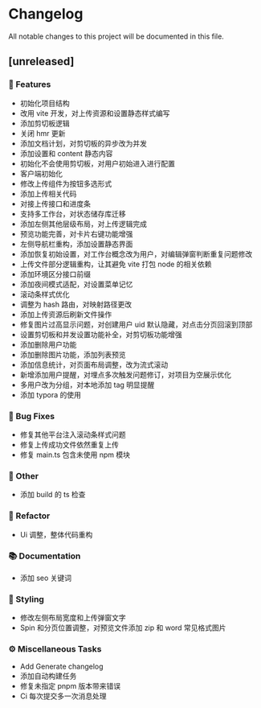 # Changelog

All notable changes to this project will be documented in this file.

## [unreleased]

### 🚀 Features

- 初始化项目结构
- 改用 vite 开发，对上传资源和设置静态样式编写
- 添加剪切板逻辑
- 关闭 hmr 更新
- 添加文档计划，对剪切板的异步改为并发
- 添加设置和 content 静态内容
- 初始化不会使用剪切板，对用户初始进入进行配置
- 客户端初始化
- 修改上传组件为按钮多选形式
- 添加上传相关代码
- 对接上传接口和进度条
- 支持多工作台，对状态储存库迁移
- 添加左侧其他层级布局，对上传逻辑完成
- 预览功能完善，对卡片右键功能增强
- 左侧导航栏重构，添加设置静态界面
- 添加恢复初始设置，对工作台概念改为用户，对编辑弹窗判断重复问题修改
- 上传文件部分逻辑重构，让其避免 vite 打包 node 的相关依赖
- 添加环境区分接口前缀
- 添加夜间模式适配，对设置菜单记忆
- 滚动条样式优化
- 调整为 hash 路由，对映射路径更改
- 添加上传资源后刷新文件操作
- 修复图片过高显示问题，对创建用户 uid 默认隐藏，对点击分页回滚到顶部
- 设置剪切板和并发设置功能补全，对剪切板功能增强
- 添加删除用户功能
- 添加删除图片功能，添加列表预览
- 添加信息统计，对页面布局调整，改为流式滚动
- 新增添加用户提醒，对埋点多次触发问题修订，对项目为空展示优化
- 多用户改为分组，对本地添加 tag 明显提醒
- 添加 typora 的使用

### 🐛 Bug Fixes

- 修复其他平台注入滚动条样式问题
- 修复上传成功文件依然重复上传
- 修复 main.ts 包含未使用 npm 模块

### 💼 Other

- 添加 build 的 ts 检查

### 🚜 Refactor

- Ui 调整，整体代码重构

### 📚 Documentation

- 添加 seo 关键词

### 🎨 Styling

- 修改左侧布局宽度和上传弹窗文字
- Spin 和分页位置调整，对预览文件添加 zip 和 word 常见格式图片

### ⚙️ Miscellaneous Tasks

- Add Generate changelog
- 添加自动构建任务
- 修复未指定 pnpm 版本带来错误
- Ci 每次提交多一次消息处理

<!-- generated by git-cliff -->

